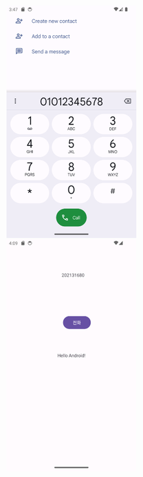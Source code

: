 <img src="Screenshot_20240311_124725.png" width="60%"></img>
<img src="Screenshot_20240311_131000.png" width="60%"></img>
